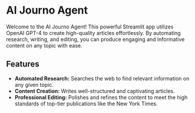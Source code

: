 # AI Journo Agent

Welcome to the AI Journo Agent! This powerful Streamlit app utilizes OpenAI GPT-4 to create high-quality articles effortlessly. By automating research, writing, and editing, you can produce engaging and informative content on any topic with ease.

## Features

- **Automated Research:** Searches the web to find relevant information on any given topic.
- **Content Creation:** Writes well-structured and captivating articles.
- **Professional Editing:** Polishes and refines the content to meet the high standards of top-tier publications like the New York Times.
